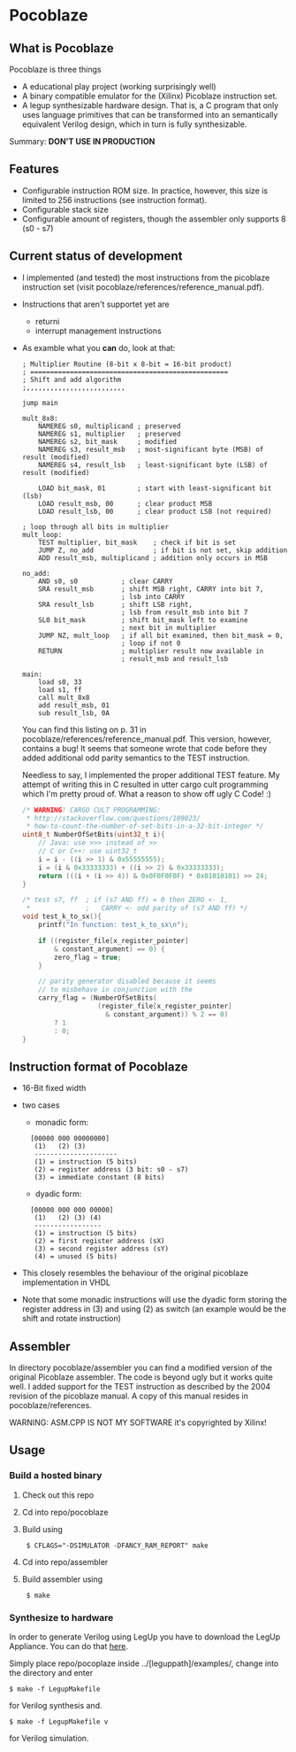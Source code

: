 # Pocoblaze
## What is Pocoblaze

Pocoblaze is three things

- A educational play project (working surprisingly well)
- A binary compatible emulator for the (Xilinx) Picoblaze
  instruction set.
- A legup synthesizable hardware design. That is, a C program
  that only uses language primitives that can be transformed
  into an semantically equivalent Verilog design, which in turn
  is fully synthesizable.

Summary: **DON'T USE IN PRODUCTION**

## Features

- Configurable instruction ROM size. In practice, however,
  this size is limited to 256 instructions (see instruction format).
- Configurable stack size
- Configurable amount of registers, though the
  assembler only supports 8 (s0 - s7)

## Current status of development

- I implemented (and tested) the most instructions from the
  picoblaze instruction set (visit pocoblaze/references/reference_manual.pdf).
- Instructions that aren't supportet yet are
  - returni
  - interrupt management instructions
- As examble what you **can** do, look at that:
  ```assembly
  ; Multiplier Routine (8-bit x 8-bit = 16-bit product)
  ; ==================================================
  ; Shift and add algorithm
  ;,,,,,,,,,,,,,,,,,,,,,,,,,

  jump main

  mult_8x8:
      NAMEREG s0, multiplicand ; preserved
      NAMEREG s1, multiplier   ; preserved
      NAMEREG s2, bit_mask     ; modified
      NAMEREG s3, result_msb   ; most-significant byte (MSB) of result (modified)
      NAMEREG s4, result_lsb   ; least-significant byte (LSB) of result (modified)

      LOAD bit_mask, 01        ; start with least-significant bit (lsb)
      LOAD result_msb, 00      ; clear product MSB
      LOAD result_lsb, 00      ; clear product LSB (not required)

  ; loop through all bits in multiplier
  mult_loop:
      TEST multiplier, bit_mask    ; check if bit is set
      JUMP Z, no_add               ; if bit is not set, skip addition
      ADD result_msb, multiplicand ; addition only occurs in MSB

  no_add:
      AND s0, s0           ; clear CARRY
      SRA result_msb       ; shift MSB right, CARRY into bit 7,
                           ; lsb into CARRY
      SRA result_lsb       ; shift LSB right,
                           ; lsb from result_msb into bit 7
      SL0 bit_mask         ; shift bit_mask left to examine
                           ; next bit in multiplier
      JUMP NZ, mult_loop   ; if all bit examined, then bit_mask = 0,
                           ; loop if not 0
      RETURN               ; multiplier result now available in
                           ; result_msb and result_lsb

  main:
      load s0, 33
      load s1, ff
      call mult_8x8
      add result_msb, 01
      sub result_lsb, 0A
  ```
  You can find this listing on p. 31 in pocoblaze/references/reference_manual.pdf.
  This version, however, contains a bug! It seems that someone wrote that
  code before they added additional odd parity semantics to the TEST instruction.

  Needless to say, I implemented the proper additional TEST feature.
  My attempt of writing this in C resulted in utter cargo cult programming
  which I'm pretty proud of. What a reason to show off ugly C Code! :)

  ```C
  /* WARNING! CARGO CULT PROGRAMMING:
   * http://stackoverflow.com/questions/109023/
   * how-to-count-the-number-of-set-bits-in-a-32-bit-integer */
  uint8_t NumberOfSetBits(uint32_t i){
      // Java: use >>> instead of >>
      // C or C++: use uint32_t
      i = i - ((i >> 1) & 0x55555555);
      i = (i & 0x33333333) + ((i >> 2) & 0x33333333);
      return (((i + (i >> 4)) & 0x0F0F0F0F) * 0x01010101) >> 24;
  }

  /* test s7, ff  ; if (s7 AND ff) = 0 then ZERO <- 1,
   *              ;   CARRY <- odd parity of (s7 AND ff) */
  void test_k_to_sx(){
      printf("In function: test_k_to_sx\n");

      if ((register_file[x_register_pointer]
          & constant_argument) == 0) {
          zero_flag = true;
      }

      // parity generator disabled because it seems
      // to misbehave in conjunction with the
      carry_flag = (NumberOfSetBits(
                     (register_file[x_register_pointer]
                       & constant_argument)) % 2 == 0)
          ? 1
          : 0;
  }
  ```

## Instruction format of Pocoblaze

- 16-Bit fixed width
- two cases
  - monadic form:
  ```
    [00000 000 00000000]
     (1)   (2) (3)
     ---------------------
     (1) = instruction (5 bits)
     (2) = register address (3 bit: s0 - s7)
     (3) = immediate constant (8 bits)
  ```
  - dyadic form:
  ```
    [00000 000 000 00000]
     (1)   (2) (3) (4)
     -----------------
     (1) = instruction (5 bits)
     (2) = first register address (sX)
     (3) = second register address (sY)
     (4) = unused (5 bits)
  ```

- This closely resembles the
  behaviour of the original picoblaze
  implementation in VHDL
- Note that some monadic instructions will use
  the dyadic form storing the register address
  in (3) and using (2) as switch (an example would be
  the shift and rotate instruction)

## Assembler
In directory pocoblaze/assembler you can find a modified version
of the original Picoblaze assembler. The code is beyond ugly
but it works quite well. I added support for the TEST instruction
as described by the 2004 revision of the picoblaze manual. A
copy of this manual resides in pocoblaze/references.

WARNING: ASM.CPP IS NOT MY SOFTWARE
it's copyrighted by Xilinx!

## Usage
### Build a hosted binary
1. Check out this repo
2. Cd into repo/pocoblaze
3. Build using

        $ CFLAGS="-DSIMULATOR -DFANCY_RAM_REPORT" make

4. Cd into repo/assembler
5. Build assembler using

        $ make

### Synthesize to hardware
In order to generate Verilog using LegUp you have to
download the LegUp Appliance. You can do that
[here](http://legup.eecg.utoronto.ca/getstarted.php).

Simply place repo/pocoplaze inside ../[leguppath]/examples/,
change into the directory and enter

    $ make -f LegupMakefile

for Verilog synthesis and.

    $ make -f LegupMakefile v

for Verilog simulation.
